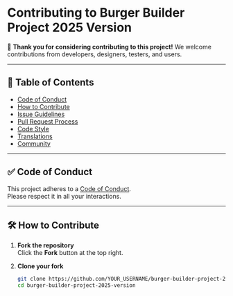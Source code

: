 # Contributing to Burger Builder Project 2025 Version

🎉 **Thank you for considering contributing to this project!**
We welcome contributions from developers, designers, testers, and users.

---

## 📌 Table of Contents

- [Code of Conduct](#code-of-conduct)
- [How to Contribute](#how-to-contribute)
- [Issue Guidelines](#issue-guidelines)
- [Pull Request Process](#pull-request-process)
- [Code Style](#code-style)
- [Translations](#translations)
- [Community](#community)

---

## ✅ Code of Conduct

This project adheres to a [Code of Conduct](./CODE_OF_CONDUCT.md).  
Please respect it in all your interactions.

---

## 🛠 How to Contribute

1. **Fork the repository**  
   Click the **Fork** button at the top right.

2. **Clone your fork**  
   ```bash
   git clone https://github.com/YOUR_USERNAME/burger-builder-project-2025-version.git
   cd burger-builder-project-2025-version

